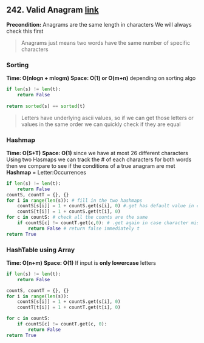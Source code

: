 ## 242. Valid Anagram [link](https://leetcode.com/problems/valid-anagram/)
**Precondition:** Anagrams are the same length in characters
We will always check this first

> Anagrams just means two words have the same number of specific characters


### Sorting
**Time: O(nlogn + mlogm)**
**Space: O(1) or O(m+n)** depending on sorting algo
```python
if len(s) != len(t):
	return False
	
return sorted(s) == sorted(t)
```

> Letters have underlying ascii values, so if we can get those letters or values in the same order we can quickly check if they are equal


### Hashmap
**Time: O(S+T)**
**Space: O(1)** since we have at most 26 different characters
		Using two Hasmaps we can track the # of each characters for both words 
		then we compare to see if the conditions of a true anagram are met
		**Hashmap** = Letter:Occurrences 
```python
if len(s) != len(t):
	return False
countS, countT = {}, {}
for i in range(len(s)): # fill in the two hashmaps
	countS[s[i]] = 1 + countS.get(s[i], 0) #.get has default value in case not initialized
	countS[t[i]] = 1 + countS.get(t[i], 0)
for c in countS: # check all the counts are the same
	if countS[c] != countT.get(c,0): # .get again in case character mismatch 
		return False # return false immediately t
return True

```

### HashTable using Array
**Time: O(n+m)**
**Space: O(1)**
If input is **only lowercase** letters

```python
if len(s) != len(t):
    return False

countS, countT = {}, {}
for i in range(len(s)):
    countS[s[i]] = 1 + countS.get(s[i], 0)
    countT[t[i]] = 1 + countT.get(t[i], 0)

for c in countS:
    if countS[c] != countT.get(c, 0):
        return False
return True

```